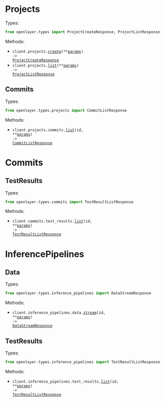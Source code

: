 # Projects

Types:

```python
from openlayer.types import ProjectCreateResponse, ProjectListResponse
```

Methods:

- <code title="post /projects">client.projects.<a href="./src/openlayer/resources/projects/projects.py">create</a>(\*\*<a href="src/openlayer/types/project_create_params.py">params</a>) -> <a href="./src/openlayer/types/project_create_response.py">ProjectCreateResponse</a></code>
- <code title="get /projects">client.projects.<a href="./src/openlayer/resources/projects/projects.py">list</a>(\*\*<a href="src/openlayer/types/project_list_params.py">params</a>) -> <a href="./src/openlayer/types/project_list_response.py">ProjectListResponse</a></code>

## Commits

Types:

```python
from openlayer.types.projects import CommitListResponse
```

Methods:

- <code title="get /projects/{id}/versions">client.projects.commits.<a href="./src/openlayer/resources/projects/commits.py">list</a>(id, \*\*<a href="src/openlayer/types/projects/commit_list_params.py">params</a>) -> <a href="./src/openlayer/types/projects/commit_list_response.py">CommitListResponse</a></code>

# Commits

## TestResults

Types:

```python
from openlayer.types.commits import TestResultListResponse
```

Methods:

- <code title="get /versions/{id}/results">client.commits.test_results.<a href="./src/openlayer/resources/commits/test_results.py">list</a>(id, \*\*<a href="src/openlayer/types/commits/test_result_list_params.py">params</a>) -> <a href="./src/openlayer/types/commits/test_result_list_response.py">TestResultListResponse</a></code>

# InferencePipelines

## Data

Types:

```python
from openlayer.types.inference_pipelines import DataStreamResponse
```

Methods:

- <code title="post /inference-pipelines/{id}/data-stream">client.inference_pipelines.data.<a href="./src/openlayer/resources/inference_pipelines/data.py">stream</a>(id, \*\*<a href="src/openlayer/types/inference_pipelines/data_stream_params.py">params</a>) -> <a href="./src/openlayer/types/inference_pipelines/data_stream_response.py">DataStreamResponse</a></code>

## TestResults

Types:

```python
from openlayer.types.inference_pipelines import TestResultListResponse
```

Methods:

- <code title="get /inference-pipelines/{id}/results">client.inference_pipelines.test_results.<a href="./src/openlayer/resources/inference_pipelines/test_results.py">list</a>(id, \*\*<a href="src/openlayer/types/inference_pipelines/test_result_list_params.py">params</a>) -> <a href="./src/openlayer/types/inference_pipelines/test_result_list_response.py">TestResultListResponse</a></code>
